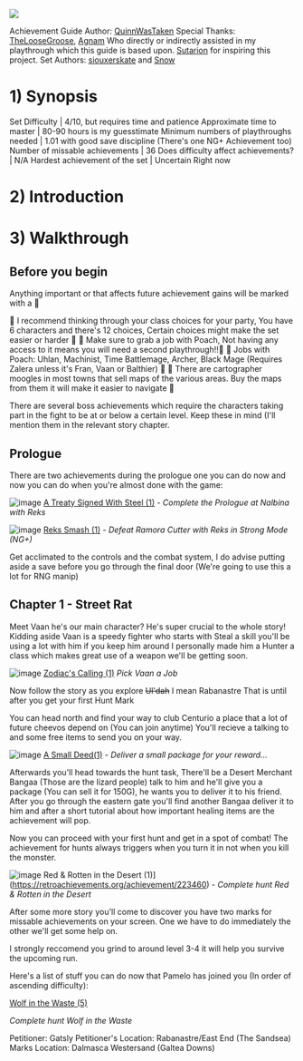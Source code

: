 ![](https://imgbox.com/Dpgf4HYi)

Achievement Guide Author: [QuinnWasTaken](https://retroachievements.org/user/QuinnWasTaken)
Special Thanks: [TheLooseGroose](https://retroachievements.org/user/TheLooseGroose), [Agnam](https://retroachievements.org/user/Agnam) Who directly or indirectly assisted in my playthrough which this guide is based upon. [Sutarion](https://retroachievements.org/user/Sutarion) for inspiring this project.
Set Authors: [siouxerskate](https://retroachievements.org/user/siouxerskate) and [Snow](https://retroachievements.org/user/Snow)

# 1) Synopsis
Set Difficulty | 4/10, but requires time and patience
Approximate time to master | 80-90 hours is my guesstimate
Minimum numbers of playthroughs needed | 1.01 with good save discipline (There's one NG+ Achievement too)
Number of missable achievements | 36
Does difficulty affect achievements? | N/A
Hardest achievement of the set | Uncertain Right now

# 2) Introduction

# 3) Walkthrough
## Before you begin
Anything important or that affects future achievement gains will be marked with a 🚩

🚩 I recommend thinking through your class choices for your party, You have 6 characters and there's 12 choices, Certain choices might make the set easier or harder 🚩
🚩 Make sure to grab a job with Poach, Not having any access to it means you will need a second playthrough!!🚩
🚩 Jobs with Poach: Uhlan, Machinist, Time Battlemage, Archer, Black Mage (Requires Zalera unless it's Fran, Vaan or Balthier) 🚩
🚩 There are cartographer moogles in most towns that sell maps of the various areas. Buy the maps from them it will make it easier to navigate 🚩

There are several boss achievements which require the characters taking part in the fight to be at or below a certain level. Keep these in mind (I'll mention them in the relevant story chapter.

## Prologue

There are two achievements during the prologue one you can do now and now you can do when you're almost done with the game:

![image](https://user-images.githubusercontent.com/129541573/229194631-cf32b4e6-8ca5-4263-b8d4-9fb21e85be38.png) [A Treaty Signed With Steel (1)](https://retroachievements.org/achievement/227841) - *Complete the Prologue at Nalbina with Reks*

![image](https://user-images.githubusercontent.com/129541573/229195243-4b69a1f7-e762-49eb-9dee-9c4bfb6bbc06.png) [Reks Smash (1)](https://media.retroachievements.org/Badge/258339.png) - *Defeat Ramora Cutter with Reks in Strong Mode (NG+)*

Get acclimated to the controls and the combat system, I do advise putting aside a save before you go through the final door (We're going to use this a lot for RNG manip)

## Chapter 1 - Street Rat

Meet Vaan he's our main character? He's super crucial to the whole story!
Kidding aside Vaan is a speedy fighter who starts with Steal a skill you'll be using a lot with him if you keep him around I personally made him a Hunter a class which makes great use of a weapon we'll be getting soon.

![image](https://user-images.githubusercontent.com/129541573/229197431-e983ed4e-ec57-4daf-b174-995250c3c535.png)
[Zodiac's Calling (1)](https://retroachievements.org/achievement/227843)
*Pick Vaan a Job*

Now follow the story as you explore ~~Ul'dah~~ I mean Rabanastre
That is until after you get your first Hunt Mark

You can head north and find your way to club Centurio a place that a lot of future cheevos depend on (You can join anytime) You'll recieve a talking to and some free items to send you on your way.

![image](https://user-images.githubusercontent.com/129541573/229201226-d83c9cc0-b95f-446e-81de-29ac9b7da383.png)
[A Small Deed(1)](https://retroachievements.org/achievement/229268) - *Deliver a small package for your reward...*

Afterwards you'll head towards the hunt task, There'll be a Desert Merchant Bangaa (Those are the lizard people) talk to him and he'll give you a package (You can sell it for 150G), he wants you to deliver it to his friend. After you go through the eastern gate you'll find another Bangaa deliver it to him and after a short tutorial about how important healing items are the achievement will pop.

Now you can proceed with your first hunt and get in a spot of combat!
The achievement for hunts always triggers when you turn it in not when you kill the monster.

![image](https://user-images.githubusercontent.com/129541573/229202614-5ec047b7-f2dc-47ed-8a39-93abdceec156.png)
Red & Rotten in the Desert (1)](https://retroachievements.org/achievement/223460) - *Complete hunt Red & Rotten in the Desert*

After some more story you'll come to discover you have two marks for missable achievements on your screen. One we have to do immediately the other we'll get some help on.

I strongly reccomend you grind to around level 3-4 it will help you survive the upcoming run.

Here's a list of stuff you can do now that Pamelo has joined you (In order of ascending difficulty):

[Wolf in the Waste (5)](https://retroachievements.org/achievement/223461)	

*Complete hunt Wolf in the Waste*

Petitioner: Gatsly
Petitioner's Location: Rabanastre/East End (The Sandsea)
Marks Location: Dalmasca Westersand (Galtea Downs)

